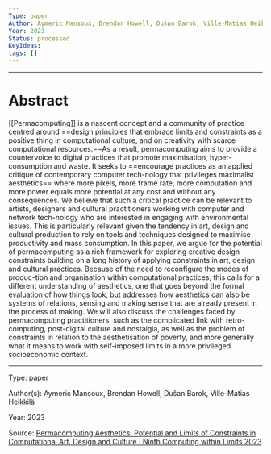 ```yaml
---
Type: paper
Author: Aymeric Mansoux, Brendan Howell, Dušan Barok, Ville-Matias Heikkilä
Year: 2023
Status: processed
KeyIdeas: 
tags: []
---
```


---

# Abstract

[[Permacomputing]] is a nascent concept and a community of practice centred around ==design principles that embrace limits and constraints as a positive thing in computational culture, and on creativity with scarce computational resources.==As a result, permacomputing aims to provide a countervoice to digital practices that promote maximisation, hyper-consumption and waste. It seeks to ==encourage practices as an applied critique of contemporary computer tech-nology that privileges maximalist aesthetics== where more pixels, more frame rate, more computation and more power equals more potential at any cost and without any consequences. We believe that such a critical practice can be relevant to artists, designers and cultural practitioners working with computer and network tech-nology who are interested in engaging with environmental issues. This is particularly relevant given the tendency in art, design and cultural production to rely on tools and techniques designed to maximise productivity and mass consumption.
In this paper, we argue for the potential of permacomputing as a rich framework for exploring creative design constraints building on a long history of applying constraints in art, design and cultural practices. Because of the need to reconfigure the modes of produc-tion and organisation within computational practices, this calls for a different understanding of aesthetics, one that goes beyond the formal evaluation of how things look, but addresses how aesthetics can also be systems of relations, sensing and making sense that are already present in the process of making. We will also discuss the challenges faced by permacomputing practitioners, such as the complicated link with retro-computing, post-digital culture and nostalgia, as well as the problem of constraints in relation to the aesthetisation of poverty, and more generally what it means to work with self-imposed limits in a more privileged socioeconomic context.

---

Type: paper

Author(s): Aymeric Mansoux, Brendan Howell, Dušan Barok, Ville-Matias Heikkilä

Year: 2023

Source: [Permacomputing Aesthetics: Potential and Limits of Constraints in Computational Art, Design and Culture · Ninth Computing within Limits 2023](https://limits.pubpub.org/pub/6loh1eqi/release/1)


